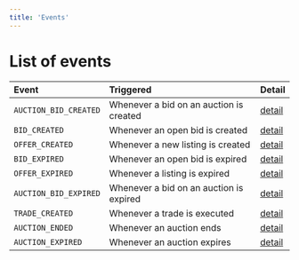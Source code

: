 ```yaml
---
title: 'Events'
---
```


# List of events

| Event                 | Triggered                               | Detail                                        |
| :-------------------- | :-------------------------------------- | :-------------------------------------------- |
| `AUCTION_BID_CREATED` | Whenever a bid on an auction is created | [detail](/webhook/events/AUCTION_BID_CREATED) |
| `BID_CREATED`         | Whenever an open bid is created         | [detail](/webhook/events/BID_CREATED)         |
| `OFFER_CREATED`       | Whenever a new listing is created       | [detail](/webhook/events/OFFER_CREATED)       |
| `BID_EXPIRED`         | Whenever an open bid is expired         | [detail](/webhook/events/BID_EXPIRED)         |
| `OFFER_EXPIRED`       | Whenever a listing is expired           | [detail](/webhook/events/OFFER_EXPIRED)       |
| `AUCTION_BID_EXPIRED` | Whenever a bid on an auction is expired | [detail](/webhook/events/AUCTION_BID_EXPIRED) |
| `TRADE_CREATED`       | Whenever a trade is executed            | [detail](/webhook/events/TRADE_CREATED)       |
| `AUCTION_ENDED`       | Whenever an auction ends                | [detail](/webhook/events/AUCTION_ENDED)       |
| `AUCTION_EXPIRED`     | Whenever an auction expires             | [detail](/webhook/events/AUCTION_EXPIRED)     |
